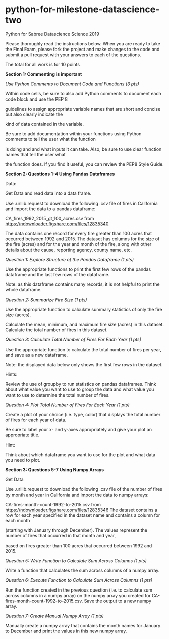 # python-for-milestone-datascience-two
Python for Sabree Datascience Science 2019

Please thoroughly read the instructions below.
When you are ready to take the Final Exam, please fork 
the project and make changes to the code and submit 
a pull request with your answers to each of the questions.

The total for all work is for 10 points

**Section 1: Commenting is important**

*Use Python Comments to Document Code and Functions (3 pts)*

Within code cells, be sure to also add Python comments to document each code block and use the PEP 8

guidelines to assign appropriate variable names that are short and concise but also clearly indicate the

kind of data contained in the variable.

Be sure to add documentation within your functions using Python comments to tell the user what the function

is doing and and what inputs it can take. Also, be sure to use clear function names that tell the user what

the function does. If you find it useful, you can review the PEP8 Style Guide.


**Section 2: Questions 1-4 Using Pandas Dataframes**

Data:

Get Data and read data into a data frame.

Use .urllib.request to download the following .csv file of fires in California and import the data to a pandas dataframe:

CA_fires_1992_2015_gt_100_acres.csv from https://ndownloader.figshare.com/files/12835340

The data contains one record for every fire greater than 100 acres that occurred between 1992 and 2015.
The dataset has columns for the size of the fire (acres) and for the year and month of the fire, along with other details about the cause, reporting agency, county name, etc.

*Question 1: Explore Structure of the Pandas Dataframe (1 pts)*

Use the appropriate functions to print the first few rows of the pandas dataframe and the last few rows of the dataframe.

Note: as this dataframe contains many records, it is not helpful to print the whole dataframe.


*Question 2: Summarize Fire Size (1 pts)*

Use the appropriate function to calculate summary statistics of only the fire size (acres).

Calculate the mean, minimum, and maximum fire size (acres) in this dataset.
Calculate the total number of fires in this dataset.


*Question 3: Calculate Total Number of Fires For Each Year (1 pts)*

Use the appropriate function to calculate the total number of fires per year, and save as a new dataframe.

Note: the displayed data below only shows the first few rows in the dataset.

Hints:

Review the use of groupby to run statistics on pandas dataframes.
Think about what value you want to use to group the data and what value you want to use to determine the total number of fires.

*Question 4: Plot Total Number of Fires For Each Year (1 pts)*

Create a plot of your choice (i.e. type, color) that displays the total number of fires for each year of data.

Be sure to label your x- and y-axes appropriately and give your plot an appropriate title.

Hint:

Think about which dataframe you want to use for the plot and what data you need to plot.

**Section 3: Questions 5-7 Using Numpy Arrays**

Get Data

Use .urllib.request to download the following .csv file of the number of fires by month and year in California and import the data to numpy arrays:

CA-fires-month-count-1992-to-2015.csv from https://ndownloader.figshare.com/files/12835346
The dataset contains a row for each year specified in the dataset name and contains a column for each month 

(starting with January through December). The values represent the number of fires that occurred in that month and year, 

based on fires greater than 100 acres that occurred between 1992 and 2015.

*Question 5: Write Function to Calculate Sum Across Columns (1 pts)*

Write a function that calculates the sum across columns of a numpy array.

*Question 6: Execute Function to Calculate Sum Across Columns (1 pts)*

Run the function created in the previous question (i.e. to calculate sum across columns in a numpy array) on the numpy array you created for CA-fires-month-count-1992-to-2015.csv. Save the output to a new numpy array.

*Question 7: Create Manual Numpy Array (1 pts)*

Manually create a numpy array that contains the month names for January to December and print the values in this new numpy array.

